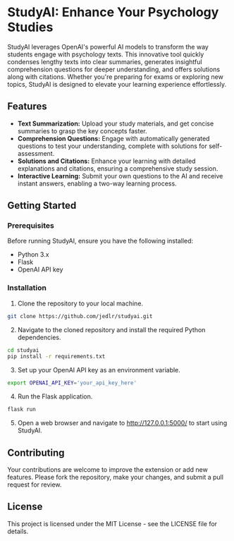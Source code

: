 # StudyAI: Enhance Your Psychology Studies
StudyAI leverages OpenAI's powerful AI models to transform the way students engage with psychology texts. This innovative tool quickly condenses lengthy texts into clear summaries, generates insightful comprehension questions for deeper understanding, and offers solutions along with citations. Whether you're preparing for exams or exploring new topics, StudyAI is designed to elevate your learning experience effortlessly.

## Features
- **Text Summarization:** Upload your study materials, and get concise summaries to grasp the key concepts faster.
- **Comprehension Questions:** Engage with automatically generated questions to test your understanding, complete with solutions for self-assessment.
- **Solutions and Citations:** Enhance your learning with detailed explanations and citations, ensuring a comprehensive study session.
- **Interactive Learning:** Submit your own questions to the AI and receive instant answers, enabling a two-way learning process.

## Getting Started

### Prerequisites
Before running StudyAI, ensure you have the following installed:
- Python 3.x
- Flask
- OpenAI API key

### Installation
1. Clone the repository to your local machine.
```bash
git clone https://github.com/jedlr/studyai.git
```

2. Navigate to the cloned repository and install the required Python dependencies.
```bash 
cd studyai
pip install -r requirements.txt
```

3. Set up your OpenAI API key as an environment variable.
```bash
export OPENAI_API_KEY='your_api_key_here'
```

4. Run the Flask application.
```bash
flask run
```

5. Open a web browser and navigate to http://127.0.0.1:5000/ to start using StudyAI.

## Contributing
Your contributions are welcome to improve the extension or add new features. Please fork the repository, make your changes, and submit a pull request for review.

## License
This project is licensed under the MIT License - see the LICENSE file for details.
